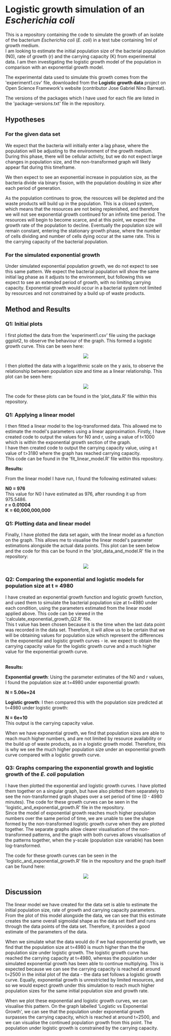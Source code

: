 # Logistic growth simulation of an *Escherichia coli*
This is a repository containing the code to simulate the growth of an isolate of the bacterium *Escherichia coli* (*E. coli*) in a test tube containing 1ml of growth medium.
<br>
I am looking to estimate the initial population size of the bacterial population (N0), rate of growth (r) and the carrying capacity (K) from experimental data. I am then investigating the logistic growth model of the population in comparison with an exponential growth model.

The experimental data used to simulate this growth comes from the 'experiment1.csv' file, downloaded from the **Logistic growth data** project on Open Science Framework's website (contributor Jose Gabriel Nino Barreat).

The versions of the packages which I have used for each file are listed in the 'package-versions.txt' file in the repository.


## Hypotheses
### For the given data set
We expect that the bacteria will initially enter a lag phase, where the population will be adjusting to the environment of the growth medium. During this phase, there will be cellular activity, but we do not expect large changes in population size, and the non-transformed graph will likely appear flat during this timeframe.

We then expect to see an exponential increase in population size, as the bacteria divide via binary fission, with the population doubling in size after each period of generation.

As the population continues to grow, the resources will be depleted and the waste products will build up in the population. This is a closed system, which means that the resources are not being replenished, and therefore we will not see exponential growth continued for an infinite time period. The resources will begin to become scarce, and at this point, we expect the growth rate of the population to decline. Eventually the population size will remain constant, entering the stationary growth phase, where the number of cells dividing and number of cells dying occur at the same rate. This is the carrying capacity of the bacterial population.

### For the simulated exponential growth
Under simulated exponential population growth, we do not expect to see this same pattern. We expect the bacterial population will show the same initial lag phase as it adjusts to the environment, but following this we expect to see an extended period of growth, with no limiting carrying capacity. Exponential growth would occur in a bacterial system not limited by resources and not constrained by a build up of waste products.

## Method and Results
### Q1: Initial plots
I first plotted the data from the 'experiment1.csv' file using the package ggplot2, to observe the behaviour of the graph. This formed a logistic growth curve. This can be seen here:

  <p align="center">
     <img src="https://github.com/1066509/logistic_growth/blob/8ffe7632233e801a613fe843581e98e485691e78/initial_plot_logisitic_growth.png">
  </p> 

I then plotted the data with a logarithmic scale on the y axis, to observe the relationship between population size and time as a linear relationship. This plot can be seen here:

  <p align="center">
     <img src="https://github.com/1066509/logistic_growth/blob/1a3a93fd8a22e1e30ecccd561d26b37f8546455f/initial_plot_log_scale_q1.png">
  </p>

The code for these plots can be found in the 'plot_data.R' file within this repository. 

### Q1: Applying a linear model
I then fitted a linear model to the log-transformed data. This allowed me to estimate the model's parameters using a linear approximation. Firstly, I have created code to output the values for N0 and r, using a value of t<1000 which is within the exponential growth section of the graph.
<br>
I have then created code to output the carrying capacity value, using a t value of t>3180 where the graph has reached carrying capacity.
<br>
This code can be found in the 'fit_linear_model.R' file within this repository.

**Results:**

From the linear model I have run, I found the following estimated values:

**N0 = 976**
<br>
This value for N0 I have estimated as 976, after rounding it up from 975.5486.
<br>
**r = 0.01004**
<br>
**K = 60,000,000,000**

### Q1: Plotting data and linear model
Finally, I have plotted the data set again, with the linear model as a function on the graph. This allows me to visualise the linear model's parameter estimations alongside the actual data points. This plot can be seen below and the code for this can be found in the 'plot_data_and_model.R' file in the repository:

  <p align="center">
     <img src="https://github.com/1066509/logistic_growth/blob/9c8cd97a671978dc208ef1874d4d1a6d8ae4d85d/plot_data_and_model_graph_q1.png">
  </p>

### Q2: Comparing the exponential and logistic models for population size at t = 4980
I have created an exponential growth function and logistic growth function, and used them to simulate the bacterial population size at t=4980 under each condition, using the parameters estimated from the linear model applied above. This code can be viewed in the 'calculate_exponential_growth_Q2.R' file.
<br>
This t value has been chosen because it is the time when the last data point was recorded in the data set. Therefore, it will allow us to be certain that we will be obtaining values for population size which represent the differences in the exponential and logistic growth curves - ie. we expect to obtain the carrying capacity value for the logistic growth curve and a much higher value for the exponential growth curve.
<br>
<br>

**Results:**

**Exponential growth**: Using the parameter estimates of the N0 and r values, I found the population size at t=4980 under exponential growth:

**N = 5.06e+24**

**Logistic growth**: I then compared this with the population size predicted at t=4980 under logistic growth:

**N = 6e+10**
<br>
This output is the carrying capacity value.

When we have exponential growth, we find that population sizes are able to reach much higher numbers, and are not limited by resource availability or the build up of waste products, as in a logistic growth model. Therefore, this is why we see the much higher population size under an exponential growth curve compared with a logistic growth curve.


### Q3: Graphs comparing the exponential growth and logistic growth of the *E. coli* population
I have then plotted the exponential and logistic growth curves. I have plotted them together on a singular graph, but have also plotted them separately to see the non-transformed graph shapes over a set period of time (0 - 4980 minutes). The code for these growth curves can be seen in the 'logistic_and_exponential_growth.R' file in the repository.
<br>
Since the model of exponential growth reaches much higher population numbers over the same period of time, we are unable to see the shape formed by the non-transformed logistic growth curve when they are plotted together. The separate graphs allow clearer visualisation of the non-transformed patterns, and the graph with both curves allows visualisation of the patterns together, when the y-scale (population size variable) has been log-transformed.

The code for these growth curves can be seen in the 'logistic_and_exponential_growth.R' file in the repository and the graph itself can be found here:

  <p align="center">
     <img src="https://github.com/1066509/logistic_growth/blob/919e7d13d08b5d5ce002e68f1c637f0cc0c18314/logistic_vs_exponential_graphs_q3.png">
  </p>


## Discussion
The linear model we have created for the data set is able to estimate the initial population size, rate of growth and carrying capacity parameters. From the plot of this model alongside the data, we can see that this estimate creates the same overall sigmoidal shape as the data set itself and runs through the data points of the data set. Therefore, it provides a good estimate of the parameters of the data.

When we simulate what the data would do if we had exponential growth, we find that the population size at t=4980 is much higher than the the population size under logistic growth. The logistic growth curve has reached the carrying capacity at t=4980, whereas the population under simulated exponential growth has been able to continue multiplying. This is expected because we can see the carrying capacity is reached at around t=2500 in the initial plot of the data - the data set follows a logistic growth curve. Equally, exponential growth is unrestricted by limited resources, and so we would expect growth under this simulation to reach much higher population sizes for the same initial population size and growth rate.

When we plot these exponential and logistic growth curves, we can visualise this pattern. On the graph labelled 'Logistic vs Exponential Growth', we can see that the population under exponential growth surpasses the carrying capacity, which is reached at around t=2500, and we can visualise the continued population growth from this point. The population under logistic growth is constrained by the carrying capacity. 





